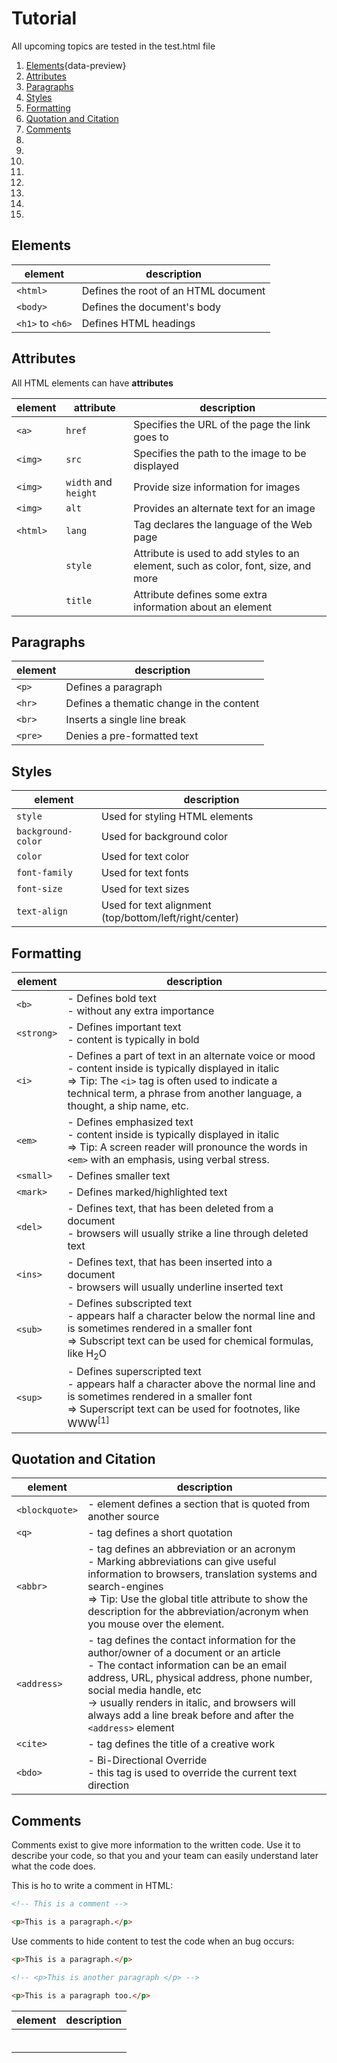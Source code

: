 # Tutorial

All upcoming topics are tested in the test.html file

1. [Elements](#elements){data-preview}
2. [Attributes](#attributes)
3. [Paragraphs](#paragraphs)
4. [Styles](#styles)
5. [Formatting](#formatting)
6. [Quotation and Citation](#quotation-and-citation)
7. [Comments](#comments)
8. []()
9. []()
10. []()
11. []()
12. []()
13. []()
14. []()
15. []()

## Elements

|element|description|
|---|---|
|`<html>`|Defines the root of an HTML document|
|`<body>`|Defines the document's body|
|`<h1>` to `<h6>`|Defines HTML headings|

## Attributes

All HTML elements can have **attributes**

|element|attribute|description|
|---|---|---|
|`<a>`|`href`|Specifies the URL of the page the link goes to|
|`<img>`|`src`|Specifies the path to the image to be displayed|
|`<img>`|`width` and `height`|Provide size information for images|
|`<img>`|`alt`|Provides an alternate text for an image|
|`<html>`|`lang`|Tag declares the language of the Web page|
||`style`|Attribute is used to add styles to an element, such as color, font, size, and more|
||`title`|Attribute defines some extra information about an element|

## Paragraphs

|element|description|
|---|---|
|`<p>`|Defines a paragraph|
|`<hr>`|Defines a thematic change in the content|
|`<br>`|Inserts a single line break|
|`<pre>`|Denies a pre-formatted text|

## Styles

|element|description|
|---|---|
|`style`|Used for styling HTML elements|
|`background-color`|Used for background color|
|`color`|Used for text color|
|`font-family`|Used for text fonts|
|`font-size`|Used for text sizes|
|`text-align`|Used for text alignment (top/bottom/left/right/center)|

## Formatting

|element|description|
|---|---|
|`<b>`|- Defines bold text <br>- without any extra importance|
|`<strong>`|- Defines important text <br>- content is typically in bold|
|`<i>`|- Defines a part of text in an alternate voice or mood <br>- content inside is typically displayed in italic <br>=> Tip: The `<i>` tag is often used to indicate a technical term, a phrase from another language, a thought, a ship name, etc.|
|`<em>`|- Defines emphasized text <br>- content inside is typically displayed in italic <br>=> Tip: A screen reader will pronounce the words in `<em>` with an emphasis, using verbal stress.|
|`<small>`|- Defines smaller text|
|`<mark>`|- Defines marked/highlighted text|
|`<del>`|- Defines text, that has been deleted from a document <br>- browsers will usually strike a line through deleted text|
|`<ins>`|- Defines text, that has been inserted into a document <br>- browsers will usually underline inserted text|
|`<sub>`|- Defines subscripted text <br>- appears half a character below the normal line and is sometimes rendered in a smaller font <br>=> Subscript text can be used for chemical formulas, like H<sub>2</sub>O|
|`<sup>`|- Defines superscripted text <br>- appears half a character above the normal line and is sometimes rendered in a smaller font <br>=> Superscript text can be used for footnotes, like WWW<sup>[1]</sup>|

## Quotation and Citation

|element|description|
|---|---|
|`<blockquote>`|- element defines a section that is quoted from another source|
|`<q>`|- tag defines a short quotation|
|`<abbr>`|- tag defines an abbreviation or an acronym <br>- Marking abbreviations can give useful information to browsers, translation systems and search-engines <br>=> Tip: Use the global title attribute to show the description for the abbreviation/acronym when you mouse over the element.|
|`<address>`|- tag defines the contact information for the author/owner of a document or an article <br> - The contact information can be an email address, URL, physical address, phone number, social media handle, etc <br> -> usually renders in italic, and browsers will always add a line break before and after the `<address>` element|
|`<cite>`|- tag defines the title of a creative work|
|`<bdo>`|- Bi-Directional Override <br>- this tag is used to override the current text direction|

## Comments

Comments exist to give more information to the written code. Use it to describe your code, so that you and your team can easily understand later what the code does.

This is ho to write a comment in HTML:

```HTML code
<!-- This is a comment -->

<p>This is a paragraph.</p>
```

Use comments to hide content to test the code when an bug occurs:

```HTML code
<p>This is a paragraph.</p>

<!-- <p>This is another paragraph </p> -->

<p>This is a paragraph too.</p> 
```

|element|description|
|---|---|
|||
|||
|||
|||
|||
|||